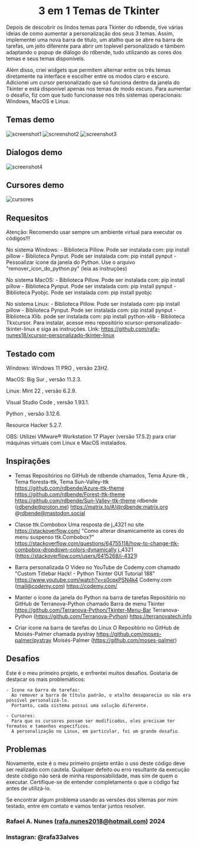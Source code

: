 <h1 align="center">3 em 1 Temas de Tkinter</h1>

Depois de descobrir os lindos temas para Tkinter do rdbende, tive várias ideias de como aumentar a personalização dos seus 3 temas.
Assim, implementei uma nova barra de título, um atalho que se abre na barra de tarefas, um jeito diferente para abrir um toplevel personalizado e támbem adaptando o popup de diálogo do rdbende, tudo utilizando as cores dos temas e seus temas disponíveis.

Além disso, criei widgets que permitem alternar entre os três temas diretamente na interface e escolher entre os modos claro e escuro.
Adicionei um cursor personalizado que só funciona dentro da janela do Tkinter e está disponível apenas nos temas de modo escuro.
Para aumentar o desafio, fiz com que tudo funcionasse nos três sistemas operacionais: Windows, MacOS e Linux.

## Temas demo
![screenshot1](imagens/amostras/azure.png)
![screenshot2](imagens/amostras/forest.png)
![screenshot3](imagens/amostras/sun-valley.png)

## Dialogos demo
![screenshot4](imagens/amostras/dialogos.png)

## Cursores demo
![cursores](imagens/amostras/cursores.png)

## Requesitos 

Atenção: Recomendo usar sempre um ambiente virtual para executar os códigos!!!

No sistema Windows:
    - Biblioteca Pillow. 
      Pode ser instalada com: pip install pillow
    - Biblioteca Pynput.
      Pode ser instalada com: pip install pynput
    - Pessoalizar ícone da janela do Python.
      Use o arquivo "remover_icon_do_python.py" (leia as instruções)

No sistema MacOS:
    - Biblioteca Pillow. 
      Pode ser instalada com: pip install pillow
    - Biblioteca Pynput.
      Pode ser instalada com: pip install pynput
    - Biblioteca Pyobjc.
      Pode ser instalada com: pip install pyobjc

No sistema Linux:
    - Biblioteca Pillow. 
      Pode ser instalada com: pip install pillow
    - Biblioteca Pynput.
      Pode ser instalada com: pip install pynput
    - Biblioteca Xlib.
      pode ser instalada com: pip install python-xlib
    - Biblioteca Tkxcursor.
      Para instalar, acesse meu repositório xcursor-personalizado-tkinter-linux e siga as instruções.
      LInk:  https://github.com/rafa-nunes18/xcursor-personalizado-tkinter-linux 

## Testado com

Windows: Windows 11 PRO , versão 23H2.

MacOS: Big Sur , versão 11.2.3.

Linux: Mint 22 , versão 6.2.9.

Visual Studio Code , versão 1.93.1.

Python , versão 3.12.6.

Resource Hacker 5.2.7.

OBS: Utilizei VMware® Workstation 17 Player (versão 17.5.2) para criar máquinas virtuais com Linux e MacOS instalados.

## Inspirações

- Temas
Repositórios no GitHub de rdbende chamados, Tema Azure-ttk , Tema floresta-ttk, Tema Sun-Valley-ttk
https://github.com/rdbende/Azure-ttk-theme
https://github.com/rdbende/Forest-ttk-theme
https://github.com/rdbende/Sun-Valley-ttk-theme
rdbende (rdbende@proton.me)
https://matrix.to/#/@rdbende:matrix.org
@rdbende@mastodon.social 

- Classe ttk.Combobox
Uma resposta de j_4321 no site https://stackoverflow.com/ 
"Como alterar dinamicamente as cores do menu suspenso ttk.Combobox?"
https://stackoverflow.com/questions/64755118/how-to-change-ttk-combobox-dropdown-colors-dynamically
j_4321 (https://stackoverflow.com/users/6415268/j-4321)

- Barra personalizada
O Video no YouTube de Codemy.com chamado "Custom Titlebar Hack! - Python Tkinter GUI Tutorial 188"
https://www.youtube.com/watch?v=s0cpxPSN4k4
Codemy.com (mail@codemy.com)
https://codemy.com/

- Manter o ícone da janela do Python na barra de tarefas 
Repositório no GitHub de Terranova-Python chamado Barra de menu Tkinter
https://github.com/Terranova-Python/Tkinter-Menu-Bar
Terranova-Python (https://github.com/Terranova-Python)
https://terranovatech.info

- Criar ícone na barra de tarefas do Linux
O Repositório no GitHub de Moisés-Palmer chamada pystray
https://github.com/moses-palmer/pystray 
Moisés-Palmer (https://github.com/moses-palmer)

## Desafios 

Este é o meu primeiro projeto, e enfrentei muitos desafios. Gostaria de destacar os mais problemáticos:

    - Ícone na barra de tarefas:
      Ao remover a barra de título padrão, o atalho desaparecia ou não era possível personalizá-lo.
      Portanto, cada sistema possui uma solução diferente.

    - Cursores:
      Para que os cursores possam ser modificados, eles precisam ter formatos e tamanhos específicos.
      A personalização no Linux, em particular, foi um grande desafio.

## Problemas

Novamente, este é o meu primeiro projeto então o uso deste código deve ser realizado com cautela.
Qualquer defeito ou erro resultante da execução deste código não será de minha responsabilidade, mas sim de quem o executar.
Certifique-se de entender completamente o que o código faz antes de utilizá-lo.

Se encontrar algum problema usando as versões dos sitemas por mim testado, entre em contato e vamos tentar juntos resolver. 

### Rafael A. Nunes (rafa.nunes2018@hotmail.com) 2024
### Instagran: @rafa33alves
